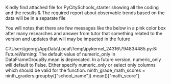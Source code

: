 Kindly find attached file for PyCitySchools_starter showing all the coding and the results  & The required report about observable trends based on the data will be in a separate file

You will notes that there are few messages like the below in a pink color box after many researches 
and answer from tutor that something related to the version and updates that will may be impacted in the future 


 C:\Users\georg\AppData\Local\Temp\ipykernel_24316\794834485.py:8: FutureWarning: The default value of numeric_only in DataFrameGroupBy.mean is deprecated. In a future version, numeric_only will default to False. Either specify numeric_only or select only columns which should be valid for the function.
  ninth_grade_math_scores = ninth_graders.groupby(["school_name"]).mean()["math_score"]

